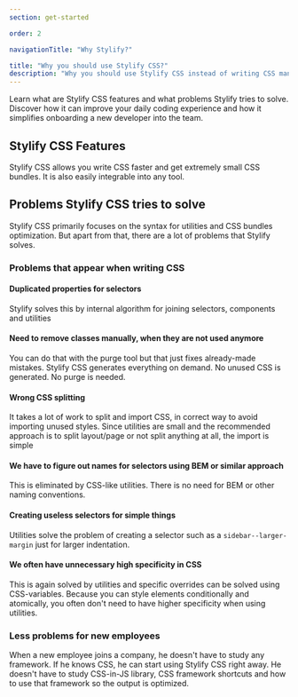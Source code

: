 ```yaml
---
section: get-started

order: 2

navigationTitle: "Why Stylify?"

title: "Why you should use Stylify CSS?"
description: "Why you should use Stylify CSS instead of writing CSS manually? Learn what are Stylify CSS features and what problems Stylify tries to solve."
---
```


Learn what are Stylify CSS features and what problems Stylify tries to solve. Discover how it can improve your daily coding experience and how it simplifies onboarding a new developer into the team.

## Stylify CSS Features
Stylify CSS allows you write CSS faster and get extremely small CSS bundles. It is also easily integrable into any tool.

<why-stylify></why-stylify>


## Problems Stylify CSS tries to solve
Stylify CSS primarily focuses on the syntax for utilities and CSS bundles optimization. But apart from that, there are a lot of problems that Stylify solves.

### Problems that appear when writing CSS

#### Duplicated properties for selectors
Stylify solves this by internal algorithm for joining selectors, components and utilities

#### Need to remove classes manually, when they are not used anymore
You can do that with the purge tool but that just fixes already-made mistakes. Stylify CSS generates everything on demand. No unused CSS is generated. No purge is needed.

#### Wrong CSS splitting
It takes a lot of work to split and import CSS, in correct way to avoid importing unused styles. Since utilities are small and the recommended approach is to split layout/page or not split anything at all, the import is simple

#### We have to figure out names for selectors using BEM or similar approach
This is eliminated by CSS-like utilities. There is no need for BEM or other naming conventions.

#### Creating useless selectors for simple things
Utilities solve the problem of creating a selector such as a `sidebar--larger-margin` just for larger indentation.

#### We often have unnecessary high specificity in CSS
This is again solved by utilities and specific overrides can be solved using CSS-variables. Because you can style elements conditionally and atomically, you often don't need to have higher specificity when using utilities.

### Less problems for new employees
When a new employee joins a company, he doesn't have to study any framework. If he knows CSS, he can start using Stylify CSS right away. He doesn't have to study CSS-in-JS library, CSS framework shortcuts and how to use that framework so the output is optimized.
